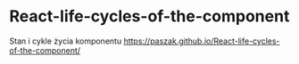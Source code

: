 # React-life-cycles-of-the-component
Stan i cykle życia komponentu
https://paszak.github.io/React-life-cycles-of-the-component/
